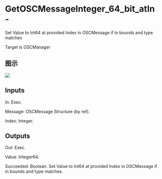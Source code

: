 # GetOSCMessageInteger_64_bit_atIn-

Set Value to Int64 at provided Index in OSCMessage if in bounds and type matches

Target is OSCManager

## 图示

![]($-20221218-18055310.png)

## Inputs

In: Exec.

Message: OSCMessage Structure (by ref).

Index: Integer.  

## Outputs

Out: Exec.

Value: Integer64.

Succeeded: Boolean. Set Value to Int64 at provided Index in OSCMessage if in bounds and type matches.

